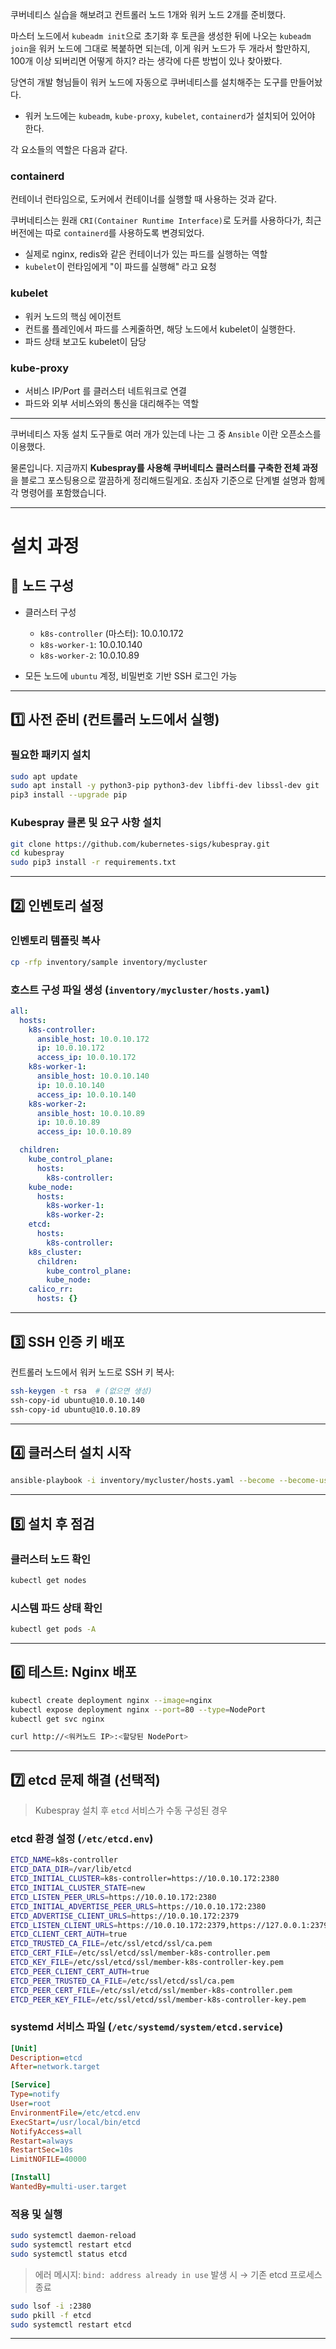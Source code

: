 쿠버네티스 실습을 해보려고 컨트롤러 노드 1개와 워커 노드 2개를 준비했다.

마스터 노드에서 `kubeadm init`으로 초기화 후 토큰을 생성한 뒤에 나오는 `kubeadm join`을 워커 노드에 그대로 복붙하면 되는데, 이게 워커 노드가 두 개라서 할만하지, 100개 이상 되버리면 어떻게 하지? 라는 생각에 다른 방법이 있나 찾아봤다.

당연히 개발 형님들이 워커 노드에 자동으로 쿠버네티스를 설치해주는 도구를 만들어놨다.

- 워커 노드에는 `kubeadm`, `kube-proxy`, `kubelet`, `containerd`가 설치되어 있어야 한다.

각 요소들의 역할은 다음과 같다.

### containerd
컨테이너 런타임으로, 도커에서 컨테이너를 실행할 때 사용하는 것과 같다.

쿠버네티스는 원래 `CRI(Container Runtime Interface)`로 도커를 사용하다가, 최근 버전에는 따로 `containerd`를 사용하도록 변경되었다.

- 실제로 nginx, redis와 같은 컨테이너가 있는 파드를 실행하는 역할
- `kubelet`이 런타임에게 "이 파드를 실행해" 라고 요청

### kubelet
- 워커 노드의 핵심 에이전트
- 컨트롤 플레인에서 파드를 스케줄하면, 해당 노드에서 kubelet이 실행한다.
- 파드 상태 보고도 kubelet이 담당

### kube-proxy

- 서비스 IP/Port 를 클러스터 네트워크로 연결
- 파드와 외부 서비스와의 통신을 대리해주는 역할

---

쿠버네티스 자동 설치 도구들로 여러 개가 있는데 나는 그 중 `Ansible` 이란 오픈소스를 이용했다.

물론입니다. 지금까지 **Kubespray를 사용해 쿠버네티스 클러스터를 구축한 전체 과정**을 블로그 포스팅용으로 깔끔하게 정리해드릴게요. 초심자 기준으로 단계별 설명과 함께 각 명령어를 포함했습니다.

---

# 설치 과정

## 📌 노드 구성

* 클러스터 구성

  * `k8s-controller` (마스터): 10.0.10.172
  * `k8s-worker-1`: 10.0.10.140
  * `k8s-worker-2`: 10.0.10.89
* 모든 노드에 `ubuntu` 계정, 비밀번호 기반 SSH 로그인 가능

---

## 1️⃣ 사전 준비 (컨트롤러 노드에서 실행)

### 필요한 패키지 설치

```bash
sudo apt update
sudo apt install -y python3-pip python3-dev libffi-dev libssl-dev git
pip3 install --upgrade pip
```

### Kubespray 클론 및 요구 사항 설치

```bash
git clone https://github.com/kubernetes-sigs/kubespray.git
cd kubespray
sudo pip3 install -r requirements.txt
```

---

## 2️⃣ 인벤토리 설정

### 인벤토리 템플릿 복사

```bash
cp -rfp inventory/sample inventory/mycluster
```

### 호스트 구성 파일 생성 (`inventory/mycluster/hosts.yaml`)

```yaml
all:
  hosts:
    k8s-controller:
      ansible_host: 10.0.10.172
      ip: 10.0.10.172
      access_ip: 10.0.10.172
    k8s-worker-1:
      ansible_host: 10.0.10.140
      ip: 10.0.10.140
      access_ip: 10.0.10.140
    k8s-worker-2:
      ansible_host: 10.0.10.89
      ip: 10.0.10.89
      access_ip: 10.0.10.89

  children:
    kube_control_plane:
      hosts:
        k8s-controller:
    kube_node:
      hosts:
        k8s-worker-1:
        k8s-worker-2:
    etcd:
      hosts:
        k8s-controller:
    k8s_cluster:
      children:
        kube_control_plane:
        kube_node:
    calico_rr:
      hosts: {}
```

---

## 3️⃣ SSH 인증 키 배포

컨트롤러 노드에서 워커 노드로 SSH 키 복사:

```bash
ssh-keygen -t rsa  # (없으면 생성)
ssh-copy-id ubuntu@10.0.10.140
ssh-copy-id ubuntu@10.0.10.89
```

---

## 4️⃣ 클러스터 설치 시작

```bash
ansible-playbook -i inventory/mycluster/hosts.yaml --become --become-user=root cluster.yml
```

---

## 5️⃣ 설치 후 점검

### 클러스터 노드 확인

```bash
kubectl get nodes
```

### 시스템 파드 상태 확인

```bash
kubectl get pods -A
```

---

## 6️⃣ 테스트: Nginx 배포

```bash
kubectl create deployment nginx --image=nginx
kubectl expose deployment nginx --port=80 --type=NodePort
kubectl get svc nginx
```

```bash
curl http://<워커노드 IP>:<할당된 NodePort>
```

---

## 7️⃣ etcd 문제 해결 (선택적)

> Kubespray 설치 후 `etcd` 서비스가 수동 구성된 경우

### etcd 환경 설정 (`/etc/etcd.env`)

```bash
ETCD_NAME=k8s-controller
ETCD_DATA_DIR=/var/lib/etcd
ETCD_INITIAL_CLUSTER=k8s-controller=https://10.0.10.172:2380
ETCD_INITIAL_CLUSTER_STATE=new
ETCD_LISTEN_PEER_URLS=https://10.0.10.172:2380
ETCD_INITIAL_ADVERTISE_PEER_URLS=https://10.0.10.172:2380
ETCD_ADVERTISE_CLIENT_URLS=https://10.0.10.172:2379
ETCD_LISTEN_CLIENT_URLS=https://10.0.10.172:2379,https://127.0.0.1:2379
ETCD_CLIENT_CERT_AUTH=true
ETCD_TRUSTED_CA_FILE=/etc/ssl/etcd/ssl/ca.pem
ETCD_CERT_FILE=/etc/ssl/etcd/ssl/member-k8s-controller.pem
ETCD_KEY_FILE=/etc/ssl/etcd/ssl/member-k8s-controller-key.pem
ETCD_PEER_CLIENT_CERT_AUTH=true
ETCD_PEER_TRUSTED_CA_FILE=/etc/ssl/etcd/ssl/ca.pem
ETCD_PEER_CERT_FILE=/etc/ssl/etcd/ssl/member-k8s-controller.pem
ETCD_PEER_KEY_FILE=/etc/ssl/etcd/ssl/member-k8s-controller-key.pem
```

### systemd 서비스 파일 (`/etc/systemd/system/etcd.service`)

```ini
[Unit]
Description=etcd
After=network.target

[Service]
Type=notify
User=root
EnvironmentFile=/etc/etcd.env
ExecStart=/usr/local/bin/etcd
NotifyAccess=all
Restart=always
RestartSec=10s
LimitNOFILE=40000

[Install]
WantedBy=multi-user.target
```

### 적용 및 실행

```bash
sudo systemctl daemon-reload
sudo systemctl restart etcd
sudo systemctl status etcd
```

> 에러 메시지: `bind: address already in use` 발생 시 → 기존 etcd 프로세스 종료

```bash
sudo lsof -i :2380
sudo pkill -f etcd
sudo systemctl restart etcd
```

---
